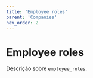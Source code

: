 ```yaml
---
title: 'Employee roles'
parent: 'Companies'
nav_order: 2
---
```


# Employee roles

Descrição sobre `employee_roles`.

